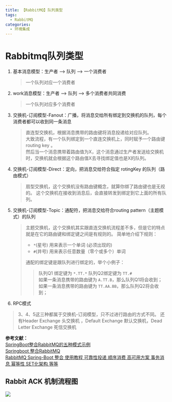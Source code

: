 ```yaml
---
title: 【RabbitMQ】队列类型
tags:
  - RabbitMQ
categories:
  - 环境集成
---
```

# Rabbitmq队列类型

1. 基本消息模型：生产者 –> 队列 –> 一个消费者
   
   > 一个队列对应一个消费者
2. work消息模型：生产者 –> 队列 –> 多个消费者共同消费

   > 一个队列对应多个消费者
3. 交换机-订阅模型-Fanout：广播，将消息交给所有绑定到交换机的队列，每个消费者都可以收到同一条消息
   > 直连型交换机，根据消息携带的路由键将消息投递给对应队列。</br>
   > 大致流程，有一个队列绑定到一个直连交换机上，同时赋予一个路由键 routing key 。</br>
   > 然后当一个消息携带着路由值为X，这个消息通过生产者发送给交换机时，交换机就会根据这个路由值X去寻找绑定值也是X的队列。
4. 交换机-订阅模型-Direct：定向，把消息交给符合指定 rotingKey 的队列（路由模式）

   > 扇型交换机，这个交换机没有路由键概念，就算你绑了路由键也是无视的。 这个交换机在接收到消息后，会直接转发到绑定到它上面的所有队列。
5. 交换机-订阅模型-Topic：通配符，把消息交给符合routing pattern（主题模式）的队列
   > 主题交换机，这个交换机其实跟直连交换机流程差不多，但是它的特点就是在它的路由键和绑定键之间是有规则的。 简单地介绍下规则：
   > + `*`(星号) 用来表示一个单词 (必须出现的)
   > + `#`(井号) 用来表示任意数量（零个或多个）单词
   >
   > 通配的绑定键是跟队列进行绑定的，举个小例子：
   > > 队列Q1 绑定键为 `*.TT.*` 队列Q2绑定键为 `TT.#`</br>
   > > 如果一条消息携带的路由键为 `A.TT.B`，那么队列Q1将会收到；</br>
   > > 如果一条消息携带的路由键为 `TT.AA.BB`，那么队列Q2将会收到；
6. RPC模式

> 3、4、5这三种都属于交换机-订阅模型，只不过进行路由的方式不同。
> 还有Header Exchange 头交换机 ，Default Exchange 默认交换机，Dead Letter Exchange 死信交换机

**参考文献：** </br>
[SpringBoot整合RabbitMQ的五种模式示例](https://blog.csdn.net/u010277958/article/details/104043158) </br>
[Springboot 整合RabbitMQ](https://blog.csdn.net/qq_35387940/article/details/100514134) </br>
[RabbitMQ Spring-Boot 整合 使用教程 可靠性投递 顺序消费 高可用方案 事务消息 幂等性 SET化架构 等等](https://www.pianshen.com/article/2401259016/)

## Rabbit ACK 机制流程图
![](https://i.loli.net/2021/03/25/sWUKYV3pu7FxZAa.png)
